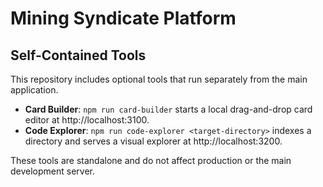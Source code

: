 # Mining Syndicate Platform

## Self-Contained Tools

This repository includes optional tools that run separately from the main application.

- **Card Builder**: `npm run card-builder` starts a local drag-and-drop card editor at http://localhost:3100.
- **Code Explorer**: `npm run code-explorer <target-directory>` indexes a directory and serves a visual explorer at http://localhost:3200.

These tools are standalone and do not affect production or the main development server.
